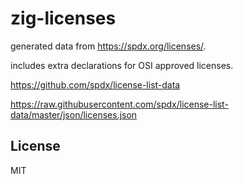 # zig-licenses

generated data from https://spdx.org/licenses/.

includes extra declarations for OSI approved licenses.

https://github.com/spdx/license-list-data

https://raw.githubusercontent.com/spdx/license-list-data/master/json/licenses.json

## License
MIT
